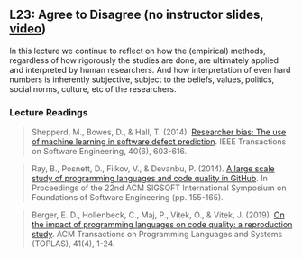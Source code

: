 ## L23: Agree to Disagree (no instructor slides, [video](https://youtu.be/DnRqsDVeHMs))


In this lecture we continue to reflect on how the (empirical) methods, regardless of how rigorously the studies are done, are ultimately applied and interpreted by human researchers. And how interpretation of even hard numbers is inherently subjective, subject to the beliefs, values, politics, social norms, culture, etc of the researchers.


### Lecture Readings

> Shepperd, M., Bowes, D., & Hall, T. (2014). [Researcher bias: The use of machine learning in software defect prediction](https://eprints.lancs.ac.uk/id/eprint/127414/1/Bias.pdf). IEEE Transactions on Software Engineering, 40(6), 603-616.

> Ray, B., Posnett, D., Filkov, V., & Devanbu, P. (2014). [A large scale study of programming languages and code quality in GitHub](http://baishakhir.github.io/uploads/fse2014-lang_study.pdf). In Proceedings of the 22nd ACM SIGSOFT International Symposium on Foundations of Software Engineering (pp. 155-165).

> Berger, E. D., Hollenbeck, C., Maj, P., Vitek, O., & Vitek, J. (2019). [On the impact of programming languages on code quality: a reproduction study](https://dl.acm.org/doi/fullHtml/10.1145/3340571). ACM Transactions on Programming Languages and Systems (TOPLAS), 41(4), 1-24.